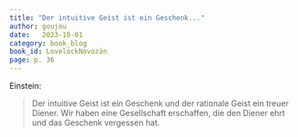 ```yaml
---
title: "Der intuitive Geist ist ein Geschenk..."
author: goujou
date:   2023-10-01
category: book_blog
book_id: LovelockNovozän
page: p. 36
---
```

Einstein:
> Der intuitive Geist ist ein Geschenk und der rationale Geist ein treuer Diener.
Wir haben eine Gesellschaft erschaffen, die den Diener ehrt und das Geschenk vergessen hat.
